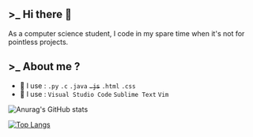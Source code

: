 ## >_ Hi there 👋

As a computer science student, I code in my spare time when it's not for pointless projects.

## >_ About me ?
  
- 🎈 I use : `.py` `.c` `.java` <strike>`.js`</strike> `.html` `.css` 
- 🧡 I use : `Visual Studio Code` `Sublime Text` `Vim`

![Anurag's GitHub stats](https://github-readme-stats.vercel.app/api?username=catarme&show_icons=true&theme=radical)

[![Top Langs](https://github-readme-stats.vercel.app/api/top-langs/?username=catarme&layout=compact)](https://github.com/catarme/github-readme-stats)

